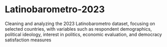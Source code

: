 # Latinobarometro-2023
Cleaning and analyzing the 2023 Latinobarometro dataset, focusing on selected countries, with variables such as respondent demographics, political ideology, interest in politics, economic evaluation, and democracy satisfaction measures
